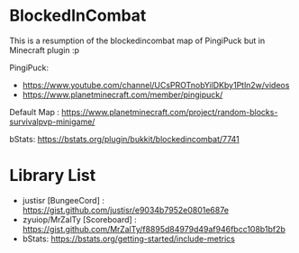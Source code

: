 # BlockedInCombat
This is a resumption of the blockedincombat map of PingiPuck but in Minecraft plugin :p

PingiPuck: 
  - https://www.youtube.com/channel/UCsPROTnobYilDKby1Ptln2w/videos
  - https://www.planetminecraft.com/member/pingipuck/

Default Map : https://www.planetminecraft.com/project/random-blocks-survivalpvp-minigame/

bStats: https://bstats.org/plugin/bukkit/blockedincombat/7741

# Library List
  - justisr [BungeeCord] : https://gist.github.com/justisr/e9034b7952e0801e687e
  - zyuiop/MrZalTy [Scoreboard] : https://gist.github.com/MrZalTy/f8895d84979d49af946fbcc108b1bf2b
  - bStats: https://bstats.org/getting-started/include-metrics

